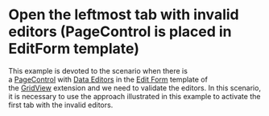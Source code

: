 # Open the leftmost tab with invalid editors (PageControl is placed in EditForm template)


<p>This example is devoted to the scenario when there is a <a href="https://documentation.devexpress.com/#AspNet/CustomDocument9005">PageControl</a> with <a href="https://documentation.devexpress.com/#AspNet/CustomDocument12003">Data Editors</a> in the <a href="https://documentation.devexpress.com/#AspNet/CustomDocument16882">Edit Form</a> template of the <a href="https://documentation.devexpress.com/#AspNet/CustomDocument8998">GridView</a> extension and we need to validate the editors. In this scenario, it is necessary to use the approach illustrated in this example to activate the first tab with the invalid editors.</p>

<br/>


